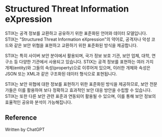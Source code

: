 # Structured Threat Information eXpression
STIX는 공격 정보를 교환하고 공유하기 위한 표준화된 언어와 데이터 모델입니다. STIX는 "Structured Threat Information eXpression"의 약어로, 공격자나 악성 코드와 같은 보안 위협을 표현하고 교환하기 위한 표준화된 방식을 제공합니다.

STIX는 특히 사이버 보안 분야에서 활용되며, 국가 정보 보호 기관, 보안 업체, 대학, 연구소 등 다양한 기관에서 사용되고 있습니다. STIX는 공격 정보를 표현하는 여러 가지 개체(entity)와 그들의 속성(property)으로 이루어져 있으며, 이러한 개체와 속성은 JSON 또는 XML과 같은 구조화된 데이터 형식으로 표현됩니다.

STIX는 보안 위협에 대한 정보를 표현하기 위한 표준화된 방식을 제공하므로, 보안 전문가들은 이를 활용하여 보다 정확하고 효과적인 보안 대응 방안을 수립할 수 있습니다. STIX는 또한 다른 보안 관련 표준과 연동되어 활용될 수 있으며, 이를 통해 보안 정보의 효율적인 공유와 분석이 가능해집니다.

## Reference
Written by ChatGPT